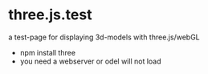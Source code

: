 # three.js.test

a test-page for displaying 3d-models with three.js/webGL

- npm install three
- you need a webserver or odel will not load